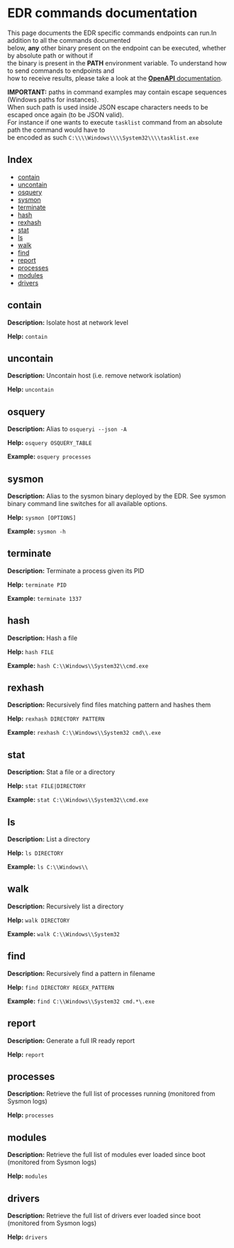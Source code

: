 # EDR commands documentation

This page documents the EDR specific commands endpoints can run.In addition to all the commands documented\
below, **any** other binary present on the endpoint can be executed, whether by absolute path or without if\
the binary is present in the **PATH** environment variable. To understand how to send commands to endpoints and\
how to receive results, please take a look at the [**OpenAPI** documentation](https://validator.swagger.io/?url=https://raw.githubusercontent.com/0xrawsec/whids/master/doc/admin.openapi.json).

**IMPORTANT:** paths in command examples may contain escape sequences (Windows paths for instances).\
When such path is used inside JSON escape characters needs to be escaped once again (to be JSON valid).\
For instance if one wants to execute `tasklist` command from an absolute path the command would have to\
be encoded as such `C:\\\\Windows\\\\System32\\\\tasklist.exe`


## Index
* [contain](#contain)
* [uncontain](#uncontain)
* [osquery](#osquery)
* [sysmon](#sysmon)
* [terminate](#terminate)
* [hash](#hash)
* [rexhash](#rexhash)
* [stat](#stat)
* [ls](#ls)
* [walk](#walk)
* [find](#find)
* [report](#report)
* [processes](#processes)
* [modules](#modules)
* [drivers](#drivers)

## contain

**Description:** Isolate host at network level

**Help:** `contain`


## uncontain

**Description:** Uncontain host (i.e. remove network isolation)

**Help:** `uncontain`


## osquery

**Description:** Alias to `osqueryi --json -A`

**Help:** `osquery OSQUERY_TABLE`

**Example:** `osquery processes`


## sysmon

**Description:** Alias to the sysmon binary deployed by the EDR. See sysmon binary command line switches for all available options.

**Help:** `sysmon [OPTIONS]`

**Example:** `sysmon -h`


## terminate

**Description:** Terminate a process given its PID

**Help:** `terminate PID`

**Example:** `terminate 1337`


## hash

**Description:** Hash a file

**Help:** `hash FILE`

**Example:** `hash C:\\Windows\\System32\\cmd.exe`


## rexhash

**Description:** Recursively find files matching pattern and hashes them

**Help:** `rexhash DIRECTORY PATTERN`

**Example:** `rexhash C:\\Windows\\System32 cmd\\.exe`


## stat

**Description:** Stat a file or a directory

**Help:** `stat FILE|DIRECTORY`

**Example:** `stat C:\\Windows\\System32\\cmd.exe`


## ls

**Description:** List a directory

**Help:** `ls DIRECTORY`

**Example:** `ls C:\\Windows\\`


## walk

**Description:** Recursively list a directory

**Help:** `walk DIRECTORY`

**Example:** `walk C:\\Windows\\System32`


## find

**Description:** Recursively find a pattern in filename

**Help:** `find DIRECTORY REGEX_PATTERN`

**Example:** `find C:\\Windows\\System32 cmd.*\.exe`


## report

**Description:** Generate a full IR ready report

**Help:** `report`


## processes

**Description:** Retrieve the full list of processes running (monitored from Sysmon logs)

**Help:** `processes`


## modules

**Description:** Retrieve the full list of modules ever loaded since boot (monitored from Sysmon logs)

**Help:** `modules`


## drivers

**Description:** Retrieve the full list of drivers ever loaded since boot (monitored from Sysmon logs)

**Help:** `drivers`


